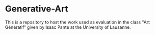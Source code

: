 # Generative-Art
This is a repository to host the work used as evaluation in the class "Art Génératif" given by Isaac Pante at the University of Lausanne.
